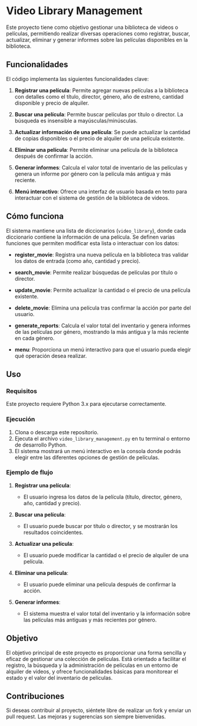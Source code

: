 # Video Library Management

Este proyecto tiene como objetivo gestionar una biblioteca de videos o películas, permitiendo realizar diversas operaciones como registrar, buscar, actualizar, eliminar y generar informes sobre las películas disponibles en la biblioteca.

## Funcionalidades

El código implementa las siguientes funcionalidades clave:

1. **Registrar una película**: Permite agregar nuevas películas a la biblioteca con detalles como el título, director, género, año de estreno, cantidad disponible y precio de alquiler.
   
2. **Buscar una película**: Permite buscar películas por título o director. La búsqueda es insensible a mayúsculas/minúsculas.
   
3. **Actualizar información de una película**: Se puede actualizar la cantidad de copias disponibles o el precio de alquiler de una película existente.
   
4. **Eliminar una película**: Permite eliminar una película de la biblioteca después de confirmar la acción.
   
5. **Generar informes**: Calcula el valor total de inventario de las películas y genera un informe por género con la película más antigua y más reciente.

6. **Menú interactivo**: Ofrece una interfaz de usuario basada en texto para interactuar con el sistema de gestión de la biblioteca de videos.

## Cómo funciona

El sistema mantiene una lista de diccionarios (`video_library`), donde cada diccionario contiene la información de una película. Se definen varias funciones que permiten modificar esta lista o interactuar con los datos:

- **register_movie**: Registra una nueva película en la biblioteca tras validar los datos de entrada (como año, cantidad y precio).
  
- **search_movie**: Permite realizar búsquedas de películas por título o director.

- **update_movie**: Permite actualizar la cantidad o el precio de una película existente.
  
- **delete_movie**: Elimina una película tras confirmar la acción por parte del usuario.

- **generate_reports**: Calcula el valor total del inventario y genera informes de las películas por género, mostrando la más antigua y la más reciente en cada género.

- **menu**: Proporciona un menú interactivo para que el usuario pueda elegir qué operación desea realizar.

## Uso

### Requisitos

Este proyecto requiere Python 3.x para ejecutarse correctamente.

### Ejecución

1. Clona o descarga este repositorio.
2. Ejecuta el archivo `video_library_management.py` en tu terminal o entorno de desarrollo Python.
3. El sistema mostrará un menú interactivo en la consola donde podrás elegir entre las diferentes opciones de gestión de películas.

### Ejemplo de flujo

1. **Registrar una película**:
   - El usuario ingresa los datos de la película (título, director, género, año, cantidad y precio).
   
2. **Buscar una película**:
   - El usuario puede buscar por título o director, y se mostrarán los resultados coincidentes.
   
3. **Actualizar una película**:
   - El usuario puede modificar la cantidad o el precio de alquiler de una película.
   
4. **Eliminar una película**:
   - El usuario puede eliminar una película después de confirmar la acción.

5. **Generar informes**:
   - El sistema muestra el valor total del inventario y la información sobre las películas más antiguas y más recientes por género.

## Objetivo

El objetivo principal de este proyecto es proporcionar una forma sencilla y eficaz de gestionar una colección de películas. Está orientado a facilitar el registro, la búsqueda y la administración de películas en un entorno de alquiler de videos, y ofrece funcionalidades básicas para monitorear el estado y el valor del inventario de películas.

## Contribuciones

Si deseas contribuir al proyecto, siéntete libre de realizar un fork y enviar un pull request. Las mejoras y sugerencias son siempre bienvenidas.
